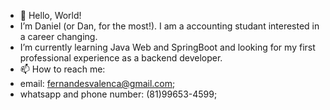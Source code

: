 - 👋 Hello, World!
- I’m Daniel (or Dan, for the most!). I am a accounting studant interested in a career changing.
- I’m currently learning Java Web and SpringBoot and looking for my first professional experience as a backend developer.
- 📫 How to reach me:
- email: fernandesvalenca@gmail.com;
- whatsapp and phone number: (81)99653-4599;
